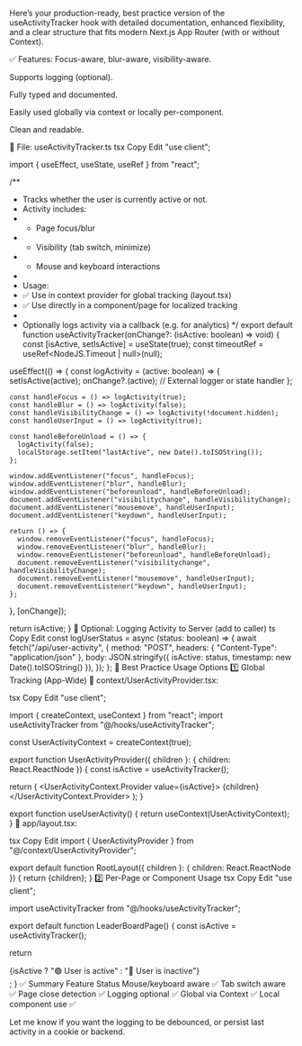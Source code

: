Here’s your production-ready, best practice version of the useActivityTracker hook with detailed documentation, enhanced flexibility, and a clear structure that fits modern Next.js App Router (with or without Context).

✅ Features:
Focus-aware, blur-aware, visibility-aware.

Supports logging (optional).

Fully typed and documented.

Easily used globally via context or locally per-component.

Clean and readable.

📄 File: useActivityTracker.ts
tsx
Copy
Edit
"use client";

import { useEffect, useState, useRef } from "react";

/**
 * Tracks whether the user is currently active or not.
 * Activity includes:
 * - Page focus/blur
 * - Visibility (tab switch, minimize)
 * - Mouse and keyboard interactions
 * 
 * Usage:
 *   ✅ Use in context provider for global tracking (layout.tsx)
 *   ✅ Use directly in a component/page for localized tracking
 *
 * Optionally logs activity via a callback (e.g. for analytics)
 */
export default function useActivityTracker(onChange?: (isActive: boolean) => void) {
  const [isActive, setIsActive] = useState(true);
  const timeoutRef = useRef<NodeJS.Timeout | null>(null);

  useEffect(() => {
    const logActivity = (active: boolean) => {
      setIsActive(active);
      onChange?.(active); // External logger or state handler
    };

    const handleFocus = () => logActivity(true);
    const handleBlur = () => logActivity(false);
    const handleVisibilityChange = () => logActivity(!document.hidden);
    const handleUserInput = () => logActivity(true);

    const handleBeforeUnload = () => {
      logActivity(false);
      localStorage.setItem("lastActive", new Date().toISOString());
    };

    window.addEventListener("focus", handleFocus);
    window.addEventListener("blur", handleBlur);
    window.addEventListener("beforeunload", handleBeforeUnload);
    document.addEventListener("visibilitychange", handleVisibilityChange);
    document.addEventListener("mousemove", handleUserInput);
    document.addEventListener("keydown", handleUserInput);

    return () => {
      window.removeEventListener("focus", handleFocus);
      window.removeEventListener("blur", handleBlur);
      window.removeEventListener("beforeunload", handleBeforeUnload);
      document.removeEventListener("visibilitychange", handleVisibilityChange);
      document.removeEventListener("mousemove", handleUserInput);
      document.removeEventListener("keydown", handleUserInput);
    };
  }, [onChange]);

  return isActive;
}
🧪 Optional: Logging Activity to Server (add to caller)
ts
Copy
Edit
const logUserStatus = async (status: boolean) => {
  await fetch("/api/user-activity", {
    method: "POST",
    headers: { "Content-Type": "application/json" },
    body: JSON.stringify({ isActive: status, timestamp: new Date().toISOString() }),
  });
};
🧠 Best Practice Usage Options
1️⃣ Global Tracking (App-Wide)
📄 context/UserActivityProvider.tsx:

tsx
Copy
Edit
"use client";

import { createContext, useContext } from "react";
import useActivityTracker from "@/hooks/useActivityTracker";

const UserActivityContext = createContext<boolean>(true);

export function UserActivityProvider({ children }: { children: React.ReactNode }) {
  const isActive = useActivityTracker();

  return (
    <UserActivityContext.Provider value={isActive}>
      {children}
    </UserActivityContext.Provider>
  );
}

export function useUserActivity() {
  return useContext(UserActivityContext);
}
📄 app/layout.tsx:

tsx
Copy
Edit
import { UserActivityProvider } from "@/context/UserActivityProvider";

export default function RootLayout({ children }: { children: React.ReactNode }) {
  return <UserActivityProvider>{children}</UserActivityProvider>;
}
2️⃣ Per-Page or Component Usage
tsx
Copy
Edit
"use client";

import useActivityTracker from "@/hooks/useActivityTracker";

export default function LeaderBoardPage() {
  const isActive = useActivityTracker();

  return <div>{isActive ? "🟢 User is active" : "🔴 User is inactive"}</div>;
}
✅ Summary
Feature	Status
Mouse/keyboard aware	✅
Tab switch aware	✅
Page close detection	✅
Logging optional	✅
Global via Context	✅
Local component use	✅

Let me know if you want the logging to be debounced, or persist last activity in a cookie or backend.